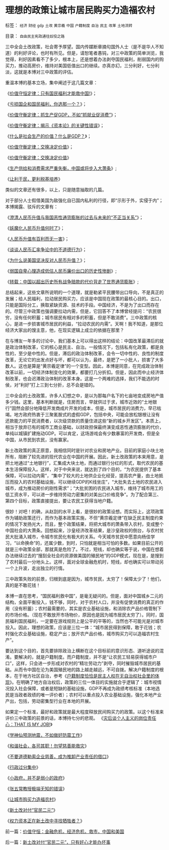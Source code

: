 # 理想的政策让城市居民购买力造福农村

标签： `经济` `财经` `gdp` `土改` `黄宗羲` `中国` `户籍制度` `自治` `民主` `改革` `土地流转` 

目录： `自由民主宪政通往奴役之路`

三中全会土改政策，社会寄予厚望。国内传媒断章摘句国外人士（是不是华人不知道）的利好评论，也时有所见。但是，请恕笔者愚钝，对三中政策的简单浏览，我觉得，利好因素看不了多少，根本上，还是想着办法剥夺国民福利，削弱国内的购买力，推动高房价，维持对美国低值出口的继续。亦真亦幻，三分利好，七分利淡，这就是本博对三中政策的评估。



重温本博的基本立场，集中阐述于这几篇文章：

《[价值守恒定律：只有国民福利才能救中国!](../../../2008/7/12/价值守恒定律：只有国民福利才能救中国!.md)》；

《[亏损国企和国民福利，你选那一个？](../../../2008/9/5/亏损国企和国民福利.md)》；

《[价值守衡定律：抓生产促GDP，不如“抓就业促消费”](../../../2008/7/27/价值守衡定律：抓生产促GDP，不如“抓就业促消费”.md)》；

《[价值守衡定律：揭示《资本论》的关键性错误](../../../2008/7/26/什么是生产的价值？揭示《资本论》的关键性错误.md)》；

《[什么是社会生产的价值？什么是GDP？](../../../2008/7/6/什么是社会生产的价值？什么是GDP？.md)》；

《[价值守衡定律：交换决定价值](../../../2008/8/25/价值守恒定律：交换决定价值，政府采购与泡沫GDP.md)》；

《[价值守衡定律：交换决定价值](../../../2008/8/25/价值守恒定律：交换决定价值，政府采购与泡沫GDP.md)》

《[生产供给和消费需求严重失衡，中国或将步入大萧条](http://blog.sina.com.cn/s/blog_5563a64d01008jqe.html)》;

《[让利于民，更利税基培养](../../../2007/10/27/让利于民，增厚国民福祉，更利税基培养.md)》

类似的文章还有很多，以上，只是随意抽取的几篇。

对于部分人士假借美国为敌强化自已国内私利的行径，即“示形于外，实侵于内”；本博揭露、驳斥的文章有：

《[澄清人民币升值与我国恶性通货膨胀的过去与未来的“不正当关系”](../../../2007/12/3/人民币升值与我国恶性通货膨胀的“不正当关系“.md)》；

《[妖魔化人民币升值何时了](../../../2007/8/31/妖魔化人民币升值何时了，损失知多少.md)》；

《[人民币升值有百利而无一害](../../../2007/10/28/人民币升值有百利而无一害.md)》；

《[谈谈人民币汇率争论中的不道德行为](../../../2007/12/1/以爱国的名义坚决反对人民币升值.md)》；

《[为什么说美国坚决反对人民币升值？](../../../2007/11/30/美国一直坚决反对人民币升值？.md)》；

《[弱国自卑心理造成低估人民币廉价出口的历史性惨剧](../../../2007/11/29/弱国自卑心理造成低估人民币廉价出口的历史性惨剧.md)》;

《[转载：中国以超出历史所有战争赔款的代价背走了世界通货膨胀](../../../2007/11/26/中国以超出历史所有战争损失的代价背走了世界通胀.md)》;



总结起来，这些文章所说明的一个道理，就是勒紧平民腰带出口导向，不是真正的发展；给人民福利，拉动居民购买力，应该是中国现在政策的最核心目的。出口，只能是国际分工，换取紧缺资源、技术的手段。中国经济，不是为了出口而存在的。尽管三中政策也强调要拉动内需，但是，它回答不了本博曾经提问：“农民很穷，没有任何积蓄；城市居民有相对多的积蓄，但是不敢消费”。三中政策的核心，是进一步损害城市居民的利益，“拉动农民的内需”。天啊！我不知道，是那位经济大家出的馊主意，他，在现实逻辑上成立的依据在那里？



在与博友一年多的讨论中，我们基本上可以得出这样的结论：中国改革最滞后的就是政治体制改革，它的核心是民主、自治。一般情况下，包括私有化政策，都是良性的，至少是中性的。但是，滞后的政治体制改革，会令一切中性的、良性的制度改革，无论它的出发点好与坏，都可以认为，最终，是肥了一小批人，损害了大多数人。这也是算是“黄宗羲定律”的一个变型。因此，本博是同意，在完成政治体制改革以前，一切经济体制变化的效果，都要打几分折扣。但是，因此而中止经济体制改革，也会迟滞政治体制的改革本身。这是一个两难的选择，我们不能选的时侯，对“利好”打上三到七分折，总不会是错的。



三中全会的土改政策，许多人幻想之中，是以为那每户名下的七亩地变成房地产值多少钱。这里，基本判断就是，住房而言，早就供过于求，城市近效的“土地银行”固然会部分地降低开发商成片开发的成本，但是，城市居民的消费力，早已枯竭。地方政府热衷于三聚氰胺式的虚假GDP，包括中央，可能会放松银根让没有还款能力的平民消费者，以次级贷款的质量住进这些“新的城乡开发区”。本质上，相当于放弃已有的城市工商业基础，以财政担保最终演变成恶性通货膨胀的代价，单纯以城镇扩建拖动GDP。可以肯定，这场游戏会有少数暴富的开发商，但是全中国，从市民到农民，没有赢家。



新土改政策的真正原意，我相信同时是针对农业和房地产业。目前的家庭小块土地所有，阻断了较先进的现代农业在中国的开展。因此，新土改政策的本来用意，是把土地通过“土地银行”，汇集成大块土地，而通过银行分红的形式，取代农民的基本生活保障投入。这样，对于中央来说，就达到了四个目的，“为农民提供了基本保障，可以拉动内需”，“集中了较大的土地供企业化经营，提高农产量，由土地抵压而投入的农村基础设施，可以继续GDP的K线坐庄”，“大批失去土地的农民进入城市，成为推动房价的刚性需求”；“大批贫困的农民进入城市，维持了城市用工的低工资水平，可以进一步维持劳动力密集的对美出口价格竞争”。为了配合第三、第四个目标，政策直接提出，要让农民工获得当地户籍。



很妙！对吧！的确，从赵刮的水平上看，是很妙的政策设想。而实际上，这项政策作为辅助政策还行，而作为基本政策实施，不但“黄宗羲定律”在缺乏民主制度约束的情况下发扬光大，而且，整个政策结果，将把大城市的萧条带入农村，变成整个中国社会的大萧条。回想起来，沙皇经济改革结果，是沙皇政权的倒台，与农村贫民大批涌入城市，令城市贫民化有极大的关系。今天城市贫民中愿意向杨佳学习，“以命换命”的，还属少数，到时，只怕就是相当可怕的多数。如果目前公开的就是三中政策全部，那就真是危险了。不过，短线，却也确实等于说，中国在想着办法继续过去的“搜刮全社会的资源做美国的殖民地”的GDP模式，现在是，是搜到了农村最后一分地头上。这样，面对全球金融危机时，短线，却也确实可以带动另一个上升波，走出独立的行情。



三中政策失败的前景，归根到底是因为，城市贫民，太穷了！保障太少了！他们，真的是不敢花钱！



本博一直在思考，“国民福利救中国”，是毫无疑问的。但是，面对中国城乡二元的结构，全面平衡投入，钱不够，同时，对于农村人口，并没有促使消费的真正的作用（没有积蓄）；农村最需要的，其实是农业基础设施，和消除农产品价格管制下的市场价格。（现在不敢放开市场物价，原因也是因为城市居民太穷了）。同时，国民福利国民福利，一定要在游戏规则上是公平的平等的，当然也不可能光是对城市投入。因此，理想的政策，应该是三位一体：“城市居民得到保障，敢于花钱；农村强化农业基础设施，稳定产出；放开农产品价格，城市购买力可以造福农村生产”。



要达到这个目的，首先要排除政治上横断在这个目标前的意识形态、道听途说的混淆。要解决的，就是户籍制度。而户籍制度，并不是“让农民工轻易获得城市户口”，这样，只会进一步形成对农村的“精壮劳动力”剥夺，同时摧毁城市居民的基础。从而令中国在沦为美国殖民地的路上越走越远，不可自拨。解决户籍制度的根本，在于地方社区自治，参考《[户籍制度恰恰是民主人权在无自治权社会里的体现](../../../2008/7/5/户籍制度是社区自治权的要素替代.md)》。在明确了地方自治权后，政策的三位一体目的实施就合乎逻辑了：城市视情况投入社会保障，或者是短缺的基础设施，GDP不再成为政绩考核标准（本地选民是当政者政绩的唯一评价者）；农村可以重点投入农业基础设施，强化本地产业产出，包括，劳动密集型行业在本地的开展。



如果定一个标准，最好和政策就是最大程度释放民间购买力的政策。以这个标准来评价三中政策的前景的话，本博持七分的悲观。 《[灾后谈个人主义的岗位责任心：THAT IS MY JOB!](../../../2008/5/26/THAT&nbsp;IS&nbsp;&nbsp;MY&nbsp;JOB!范美忠跑跑事件上的职业责任.md)》

《[学神仙预测地震，不如做好防震工作](../../../2008/5/13/非要预测地震，就可以建危房了.md)》

《[和谐社会，各司其职！勿望慈善能救灾](../../../2008/5/19/和谐社会，各司其职！泛道德论者，戒！.md)》

《[不要道德勒索企业慈善，成为推卸产业责任的借口](../../../2008/5/20/不要让企业的“被动摊派”变成“社会责任”.md)》

《[行政过分集中](../../../2007/12/19/什么是民主之解疑.md)》

《[小政府，并不是弱小的政府](../../../2008/5/18/小政府，并不是弱小的政府.md)》

《[张五常教授极端无知的错误](../../../2008/1/12/张五常教授极端无知的错误：把县政府打包上市.md)》

《[让城市购买力造福农村](../../../2008/10/13/理想的政策让城市居民购买力造福农村.md)》

《[新土改对付“官民二元”](../../../2008/10/14/新土改对付“官民二元”，只有好心才能办坏事.md)》

《[权力资本正在新土改中寻找牺牲者？](../../../2008/10/15/权力资本正在新土改中寻找牺牲者？.md)》

前一篇：[价值守恒：金融危机，经济危机，救市，中国和美国](../../../2008/10/11/价值守恒：金融危机，经济危机，救市，中国和美国.md)

后一篇：[新土改对付“官民二元”，只有好心才能办坏事](../../../2008/10/14/新土改对付“官民二元”，只有好心才能办坏事.md)